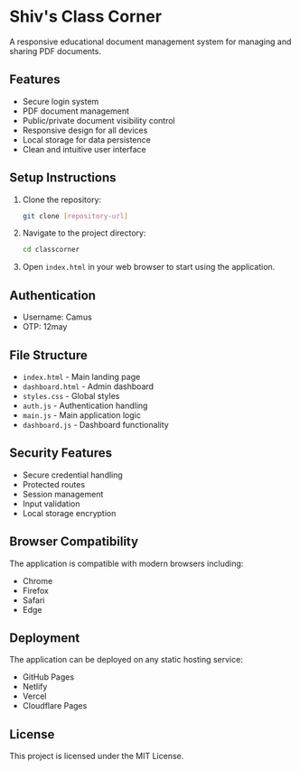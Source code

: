 # Shiv's Class Corner

A responsive educational document management system for managing and sharing PDF documents.

## Features

- Secure login system
- PDF document management
- Public/private document visibility control
- Responsive design for all devices
- Local storage for data persistence
- Clean and intuitive user interface

## Setup Instructions

1. Clone the repository:
   ```bash
   git clone [repository-url]
   ```

2. Navigate to the project directory:
   ```bash
   cd classcorner
   ```

3. Open `index.html` in your web browser to start using the application.

## Authentication

- Username: Camus
- OTP: 12may

## File Structure

- `index.html` - Main landing page
- `dashboard.html` - Admin dashboard
- `styles.css` - Global styles
- `auth.js` - Authentication handling
- `main.js` - Main application logic
- `dashboard.js` - Dashboard functionality

## Security Features

- Secure credential handling
- Protected routes
- Session management
- Input validation
- Local storage encryption

## Browser Compatibility

The application is compatible with modern browsers including:
- Chrome
- Firefox
- Safari
- Edge

## Deployment

The application can be deployed on any static hosting service:
- GitHub Pages
- Netlify
- Vercel
- Cloudflare Pages

## License

This project is licensed under the MIT License. 
